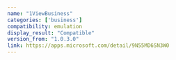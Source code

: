 ```yaml
---
name: "1ViewBusiness"
categories: ['business']
compatibility: emulation
display_result: "Compatible"
version_from: "1.0.3.0"
link: https://apps.microsoft.com/detail/9N55MD6SN3W0
---
```

